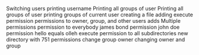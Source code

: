 Switching users
printing username
Printing all groups of user
Printing all groups of user
printing groups of current user
creating a file
adding execute permission
permissions to owner, group, and other users
adds Multiple permissions
permission to everybody
james bond permission
john doe permission
hello equals olleh
execute permission to all subdirectories
new directory with 751 permissions
change group owner
changing owner and group
